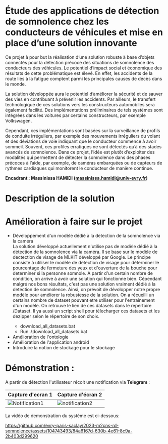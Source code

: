 # Étude des applications de détection de somnolence chez les conducteurs de véhicules et mise en place d’une solution innovante

Ce projet à pour but la réalisation d’une solution robuste à base d’objets connectés pour la détection précoce des situations de somnolence des conducteurs des véhicules. 
Le potentiel d’impact social et économique des résultats de cette problématique est élevé. En effet, les accidents de la route liés à la fatigue comptent parmi les principales causes de décès dans le monde.

La solution développée aura le potentiel d’améliorer la sécurité et de sauver des vies en contribuant à prévenir les accidents. Par ailleurs, le transfert technologique de ces solutions vers les constructeurs automobiles sera également facilité. Des implémentations préliminaires de tels systèmes sont intégrées dans les voitures par certains constructeurs, par exemple Volkswagen.

Cependant, ces implémentations sont basées sur la surveillance de profils de conduite irréguliers, par exemple des mouvements irréguliers du volant et des déviations de voie indiquant que le conducteur commence à avoir sommeil. Souvent, ces profiles erratiques ne sont détectés qu’à des stades avancés de somnolence. Dans ce projet, l’idée est plutôt d’exploiter des modalités qui permettent de détecter la somnolence dans des phases précoces à l’aide, par exemple, de caméras embarquées ou de capteurs de rythmes cardiaques qui monitorent le conducteur de manière continue.

<b> Encadrant : Massinissa HAMIDI (massinissa.hamidi@univ-evry.fr) </b>

# Description de la solution




# Amélioration à faire sur le projet

<ul>
  
  <li>Développement d'un modèle dédié à la detection de la somnolence via la caméra </li>
  La solution développé actuellement n'utilise pas de modèle dédié à la détection de la somnolence via la caméra. Il se base sur le modèle de dectection de visage de MLKIT développé par Google.
  Le principe consiste à utiliser le modèle de detection de visage pour déterminer le pourcentage de fermeture des yeux et d'ouverture de la bouche pour determiner si la personne somnole. A partir d'un certain nombre de condition, on arrive à avoir une solution qui fonctionne bien. Cépendant malgré nos bons résultats, c'est pas une solution vraiment dédié à la detection de somnolence. Ainsi, on prévoit de dévolopper notre propre modèle pour améliorer la robustesse de la solution. On a récueilli un certains nombre de dataset pouvant etre utiliser pour l'entrainement d'un modèle. On retrouve le lien de ces datasets dans le repertoire /Dataset. Il ya aussi un script shell pour télecharger ces datasets et les dezipper selon le répertoire de son choix. 

<ul>
  
<li>download_all_datasets.bat</li>

<li> Run .\download_all_datasets.bat</li>

</ul>

  <li>Amélioration de l'ontologie</li>

  <li>Amélioration de l'application android</li>

  <li>Introduire la notion de stockage pour le stockage</li>

</ul>





# Démonstration :



A partir de détection l'utilisateur récoit une notification via <b>Telegram</b> :

| Capture d'ecran 1                            | Capture d'écran  2                        |
| ----------------------------------- | ----------------------------------- |
| ![Notification1](link2) | ![notification2](link) |

La vidéo de demonstration du système est ci-dessous:

https://github.com/evry-paris-saclay/2023-m2cns-rd-somnolence/assets/104743493/84a6167d-630b-4e61-8c9a-2b403d299620




